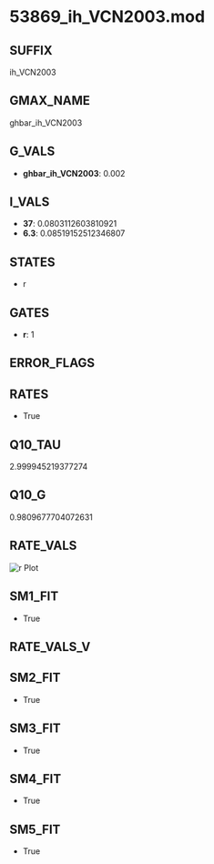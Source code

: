 # 53869_ih_VCN2003.mod

## SUFFIX

ih_VCN2003

## GMAX_NAME

ghbar_ih_VCN2003

## G_VALS

- **ghbar_ih_VCN2003**: 0.002

## I_VALS

- **37**: 0.0803112603810921
- **6.3**: 0.08519152512346807

## STATES

- r

## GATES

- **r**: 1

## ERROR_FLAGS


## RATES

- True

## Q10_TAU

2.999945219377274

## Q10_G

0.9809677704072631

## RATE_VALS

![r Plot](/Users/pbozelos/Dropbox/icg-Chai-Panos/supermodels/output_markdown_files/IH/53869_ih_VCN2003.mod/images/r.png)

## SM1_FIT

- True

## RATE_VALS_V

## SM2_FIT

- True

## SM3_FIT

- True

## SM4_FIT

- True

## SM5_FIT

- True

